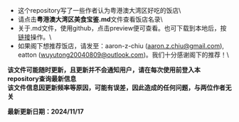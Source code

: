 * 这个repository写了一些作者认为粤港澳大湾区好吃的饭店\
* 请点击**粤港澳大湾区美食宝鉴.md**文件查看饭店名录\
* 关于.md文件，使用github，点击preview便可查看。也可下载到本地后，按[链接](https://blog.csdn.net/LotionL/article/details/120664614)操作。\
* 如果阁下想推荐饭店，请发至：aaron-z-chiu (aaron.z.chiu@gmail.com), eatton (wuyutong20040809@outlook.com)。我们十分感谢阁下的推荐！\
  
**该文件可能随时更新，且更新并不会通知用户，请在每次使用前登入本repository查询最新信息**\
**该文件信息因更新频率等原因，可能有误差，因此造成的任何问题，与两位作者无关**

**最新更新日期：2024/11/17**

